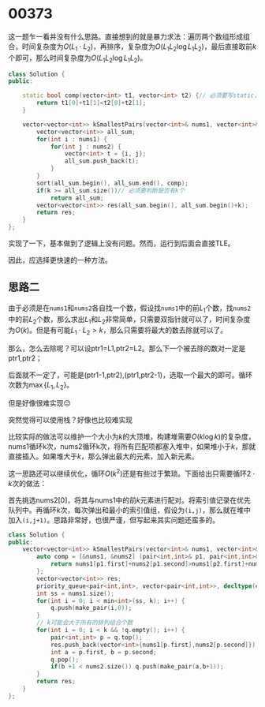 # 00373

这一题乍一看并没有什么思路。直接想到的就是暴力求法：遍历两个数组形成组合，时间复杂度为$O(L_1\cdot L_2)$，再排序，复杂度为$O(L_1L_2\log{L_1L_2})$，最后直接取前$k$个即可，那么时间复杂度为$O(L_1L_2\log{L_1L_2})$。

```c++
class Solution {
public:

    static bool comp(vector<int> t1, vector<int> t2) {// 必须要写static，不然会有报错
        return t1[0]+t1[1]<t2[0]+t2[1];
    }

    vector<vector<int>> kSmallestPairs(vector<int>& nums1, vector<int>& nums2, int k) {
        vector<vector<int>> all_sum;
        for(int i : nums1) {
            for(int j : nums2) {
                vector<int> t = {i, j};
                all_sum.push_back(t);
            }
        }
        sort(all_sum.begin(), all_sum.end(), comp);
        if(k >= all_sum.size())// 必须要判断是否有k个
            return all_sum;
        vector<vector<int>> res(all_sum.begin(), all_sum.begin()+k);
        return res;
    }
};
```

实现了一下，基本做到了逻辑上没有问题。然而，运行到后面会直接TLE。

因此，应选择更快速的一种方法。

## 思路二

由于必须是在`nums1`和`nums2`各自找一个数，假设找`nums1`中的前$L_1$个数，找`nums2`中的前$L_2$个数，那么求出$L_1$和$L_2$非常简单，只需要双指针就可以了，时间复杂度为$O(k)$。但是有可能$L_1\cdot L_2 > k$，那么只需要将最大的数去除就可以了。

那么，怎么去除呢？可以设ptr1=L1,ptr2=L2。那么下一个被去除的数对一定是ptr1,ptr2；

后面就不一定了，可能是(ptr1-1,ptr2),(ptr1,ptr2-1)，选取一个最大的即可。循环次数为$\max{\{L_1,L_2\}}$。

但是好像很难实现😔

突然觉得可以使用栈？好像也比较难实现

比较实际的做法可以维护一个大小为$k$的大顶堆，构建堆需要$O(k\log{k})$的复杂度，nums1循环k次，nums2循环k次，将所有匹配项都塞入堆中，如果堆小于$k$，那就直接插入。如果堆大于$k$，那么弹出最大的元素，加入新元素。

这一思路还可以继续优化，循环$O(k^2)$还是有些过于繁琐。下面给出只需要循环$2\cdot k$次的做法：

首先挑选nums2[0]，将其与nums1中的前$k$元素进行配对。将索引值记录在优先队列中。再循环$k$次，每次弹出和最小的索引值组，假设为`(i,j)`，那么就在堆中加入`(i,j+1)`。思路非常好，也很严谨，但写起来其实问题还蛮多的。

```c++
class Solution {
public:
    vector<vector<int>> kSmallestPairs(vector<int>& nums1, vector<int>& nums2, int k) {
        auto comp = [&nums1, &nums2] (pair<int,int>& p1, pair<int,int>& p2) {// 这边因为必须要使用到nums1和nums2，所以必须放在这个函数的内部
            return nums1[p1.first]+nums2[p1.second]>nums1[p2.first]+nums2[p2.second];
        };
        vector<vector<int>> res;
        priority_queue<pair<int,int>, vector<pair<int,int>>, decltype(comp)> q(comp);
        int ss = nums1.size();
        for(int i = 0; i < min<int>(ss, k); i++) {
            q.push(make_pair(i,0));
        }
        // k可能会大于所有的排列组合个数
        for(int i = 0; i < k && !q.empty(); i++) {
            pair<int,int> p = q.top();
            res.push_back(vector<int>{nums1[p.first],nums2[p.second]});
            int a = p.first, b = p.second;
            q.pop();
            if(b +1 < nums2.size()) q.push(make_pair(a,b+1));
        }
        return res;
    }
};
```

